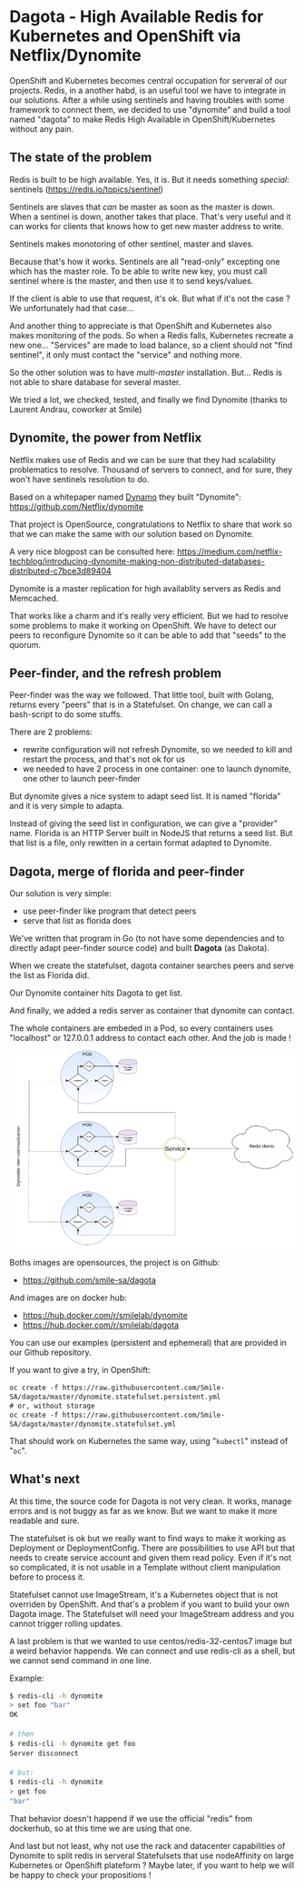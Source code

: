 # Dagota -  High Available Redis for Kubernetes and OpenShift via Netflix/Dynomite

OpenShift and Kubernetes becomes central occupation for serveral of our projects. Redis, in a another habd, is an useful tool we have to integrate in our solutions. After a while using sentinels and having troubles with some framework to connect them, we decided to use "dynomite" and build a tool named "dagota" to make Redis High Available in OpenShift/Kubernetes without any pain.

## The state of the problem

Redis is built to be high available. Yes, it is. But it needs something *special*: sentinels (https://redis.io/topics/sentinel)

Sentinels are slaves that *can* be master as soon as the master is down. When a sentinel is down, another takes that place. That's very useful and it can works for clients that knows how to get new master address to write.

Sentinels makes monotoring of other sentinel, master and slaves.

Because that's how it works. Sentinels are all "read-only" excepting one which has the master role. To be able to write new key, you must call sentinel where is the master, and then use it to send keys/values.

If the client is able to use that request, it's ok. But what if it's not the case ? We unfortunately had that case...

And another thing to appreciate is that OpenShift and Kubernetes also makes monitoring of the pods. So when a Redis falls, Kubernetes recreate a new one... "Services" are made to load balance, so a client should not "find sentinel", it only must contact the "service" and nothing more.

So the other solution was to have *multi-master* installation. But... Redis is not able to share database for several master.

We tried a lot, we checked, tested, and finally we find Dynomite (thanks to Laurent Andrau, coworker at Smile)

## Dynomite, the power from Netflix

Netflix makes use of Redis and we can be sure that they had scalability problematics to resolve. Thousand of servers to connect, and for sure, they won't have sentinels resolution to do. 

Based on a whitepaper named [Dynamo]( http://www.allthingsdistributed.com/files/amazon-dynamo-sosp2007.pdf) they built "Dynomite":
https://github.com/Netflix/dynomite

That project is OpenSource, congratulations to Netflix to share that work so that we can make the same with our solution based on Dynomite.

A very nice blogpost can be consulted here: https://medium.com/netflix-techblog/introducing-dynomite-making-non-distributed-databases-distributed-c7bce3d89404

Dynomite is a master replication for high availablity servers as Redis and Memcached.


That works like a charm and it's really very efficient. But we had to resolve some problems to make it working on OpenShift. We have to detect our peers to reconfigure Dynomite so it can be able to add that "seeds" to the quorum.

## Peer-finder, and the refresh problem

Peer-finder was the way we followed. That little tool, built with Golang, returns every "peers" that is in a Statefulset. On change, we can call a bash-script to do some stuffs.

There are 2 problems:

- rewrite configuration will not refresh Dynomite, so we needed to kill and restart the process, and that's not ok for us
- we needed to have 2 process in one container: one to launch dynomite, one other to launch peer-finder

But dynomite gives a nice system to adapt seed list. It is named "florida" and it is very simple to adapta. 

Instead of giving the seed list in configuration, we can give a "provider" name. Florida is an HTTP Server built in NodeJS that returns a seed list. But that list is a file, only rewitten in a certain format adapted to Dynomite.

## Dagota, merge of florida and peer-finder

Our solution is very simple:

- use peer-finder like program that detect peers
- serve that list as florida does

We've written that program in Go (to not have some dependencies and to directly adapt peer-finder source code) and built **Dagota** (as Dakota).

When we create the statefulset, dagota container searches peers and serve the list as Florida did.

Our Dynomite container hits Dagota to get list.

And finally, we added a redis server as container that dynomite can contact.

The whole containers are embeded in a Pod, so every containers uses "localhost" or 127.0.0.1 address to contact each other. And the job is made !


![](./dynomite-statefulset.png)


Boths images are opensources, the project is on Github:
- https://github.com/smile-sa/dagota

And images are on docker hub:
- https://hub.docker.com/r/smilelab/dynomite
- https://hub.docker.com/r/smilelab/dagota

You can use our examples (persistent and ephemeral) that are provided in our Github repository.


If you want to give a try, in OpenShift:
```
oc create -f https://raw.githubusercontent.com/Smile-SA/dagota/master/dynomite.statefulset.persistent.yml
# or, without storage
oc create -f https://raw.githubusercontent.com/Smile-SA/dagota/master/dynomite.statefulset.yml
```

That should work on Kubernetes the same way, using "`kubectl`" instead of "`oc`".

## What's next

At this time, the source code for Dagota is not very clean. It works, manage errors and is not buggy as far as we know. But we want to make it more readable and sure.

The statefulset is ok but we really want to find ways to make it working as Deployment or DeploymentConfig. There are possibilities to use API but that needs to create service account and given them read policy. Even if it's not so complicated, it is not usable in a Template without client manipulation before to process it.

Statefulset cannot use ImageStream, it's a Kubernetes object that is not overriden by OpenShift. And that's a problem if you want to build your own Dagota image. The Statefulset will need your ImageStream address and you cannot trigger rolling updates.

A last problem is that we wanted to use centos/redis-32-centos7 image but a weird behavior happends. We can connect and use redis-cli as a shell, but we cannot send command in one line.

Example:

```bash
$ redis-cli -h dynomite
> set foo "bar"
OK

# then
$ redis-cli -h dynomite get foo
Server disconnect

# but:
$ redis-cli -h dynomite
> get foo
"bar"
```

That behavior doesn't happend if we use the official "redis" from dockerhub, so at this time we are using that one.


And last but not least, why not use the rack and datacenter capabilities of Dynomite to split redis in serveral Statefulsets that use nodeAffinity on large Kubernetes or OpenShift plateform ? Maybe later, if you want to help we will be happy to check your propositions !

